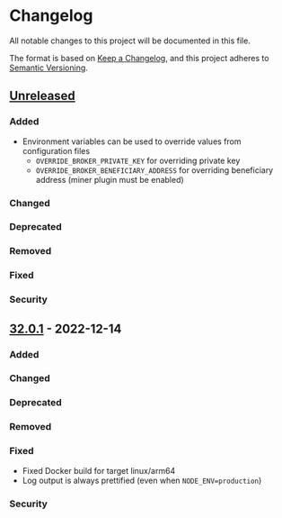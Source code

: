 # Changelog
All notable changes to this project will be documented in this file.

The format is based on [Keep a Changelog](https://keepachangelog.com/en/1.0.0/),
and this project adheres to [Semantic Versioning](https://semver.org/spec/v2.0.0.html).

## [Unreleased]

### Added

- Environment variables can be used to override values from configuration files
  - `OVERRIDE_BROKER_PRIVATE_KEY` for overriding private key
  - `OVERRIDE_BROKER_BENEFICIARY_ADDRESS` for overriding beneficiary address (miner plugin must be enabled)

### Changed

### Deprecated

### Removed

### Fixed

### Security


## [32.0.1] - 2022-12-14

### Added

### Changed

### Deprecated

### Removed

### Fixed

- Fixed Docker build for target linux/arm64
- Log output is always prettified (even when `NODE_ENV=production`)

### Security

[Unreleased]: https://github.com/streamr-dev/network/compare/broker/v32.0.1...HEAD
[32.0.1]: https://github.com/streamr-dev/network/compare/broker/v32.0.0...broker/v32.0.1
